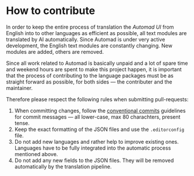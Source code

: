 # How to contribute

In order to keep the entire process of translation the _Automad UI_ from English into to other languages as efficient as possible,
all text modules are translated by AI automatically. Since Automad is under very active development,
the English text modules are constantly changing. New modules are added, others are removed.

Since all work related to Automad is basically unpaid and a lot of spare time and weekend hours are spent to make this
project happen, it is important that the process of contributing to the language packages must be as straight forward as possible,
for both sides &mdash; the contributer and the maintainer.

Therefore please respect the following rules when submitting pull-requests:

1. When committing changes, follow the [conventional commits](https://www.conventionalcommits.org/en/v1.0.0/)
   guidelines for commit messages &mdash;
   all lower-case, max 80 charachters, present tense.
2. Keep the exact formatting of the JSON files and use the `.editorconfig` file.
3. Do not add new languages and rather help to improve existing ones.
   Languages have to be fully integrated into the automatic process mentioned above.
4. Do not add any new fields to the JSON files. They will be removed automatically by the translation pipeline.
